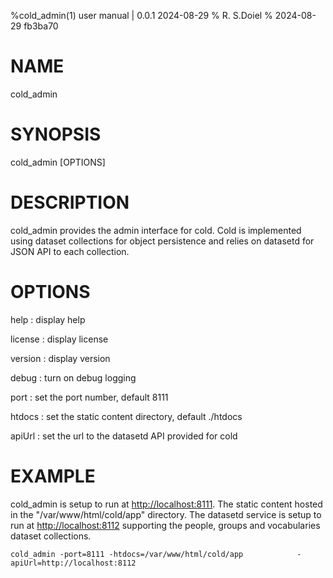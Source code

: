 %cold_admin(1) user manual | 0.0.1 2024-08-29
% R. S.Doiel
% 2024-08-29 fb3ba70

# NAME

cold_admin

# SYNOPSIS

cold_admin [OPTIONS]

# DESCRIPTION

cold_admin provides the admin interface for cold. Cold is implemented using dataset collections
for object persistence and relies on datasetd for JSON API to each collection.

# OPTIONS


help
: display help

license
: display license

version
: display version

debug
: turn on debug logging

port
: set the port number, default 8111

htdocs
: set the static content directory, default ./htdocs

apiUrl
: set the url to the datasetd API provided for cold


# EXAMPLE

cold_admin is setup to run at <http://localhost:8111>. The static content hosted in
the "/var/www/html/cold/app" directory.  The datasetd service is setup to run at
<http://localhost:8112> supporting the people, groups and vocabularies dataset
collections.

~~~shell
cold_admin -port=8111 -htdocs=/var/www/html/cold/app            -apiUrl=http://localhost:8112
~~~


